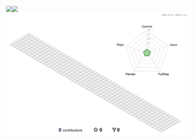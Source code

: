 <a href="https://github.com/shunki1006">
  <img align="left" src="https://github-readme-stats.vercel.app/api?username=shunki1006&count_private=true&show_icons=true" />
</a>
<a href="https://github.com/shunki1006">
  <img align="left" src="https://github-readme-stats.vercel.app/api/top-langs/?username=shunki1006&layout=compact" />
</a>

<img src="./profile-3d-contrib/profile-south-season-animate.svg" width="800px">
